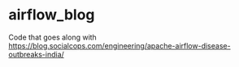 # airflow_blog
Code that goes along with https://blog.socialcops.com/engineering/apache-airflow-disease-outbreaks-india/
